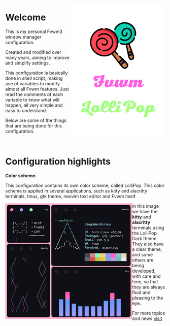 <p align="center">
	<img src="https://github.com/lollipopfvwm/lollipopfvwm/blob/main/images/LolliPop.png"
	align="right" width="300"/>
	<h1>Welcome</h1>
	<p>This is my personal Fvwm3 window manager configuration.</p>
	<p>Created and modified over many years, aiming to improve and simplify settings.</p>
	<p>
	This configuration is basically done in shell script, making use of variables to modify almost all Fvwm features. Just read the comments of each variable to know what will happen, all very simple and easy to understand.
	</p>
	<p>Below are some of the things that are being done for this configuration.</p>
	<br clear="right"/>
</p>
<h1>Configuration highlights</h1>
<p align="left"><strong>Color scheme.</strong></p>
<p>
This configuration contains its own color scheme, called LolliPop.
This color scheme is applied in several applications, such as kitty and alacritty terminals, tmux, gtk theme, neovim text editor and Fvwm itself.
</p>

<p align="center">
	<img src="https://github.com/lollipopfvwm/lollipopfvwm/blob/main/images/terminais.png"
	align="left" width="400"/>
	<p>
	In this image we have the <strong>kitty</strong> and <strong>alacritty</strong> terminals using the LolliPop Dark theme
	They also have a clear theme, and some others are being developed, with care and time, so that they are always fluid and pleasing to the eye.
	<p>For more topics and news <a href="https://github.com/lollipopfvwm/gallery">visit</a></p>
	</p>
	<br clear="left"/>